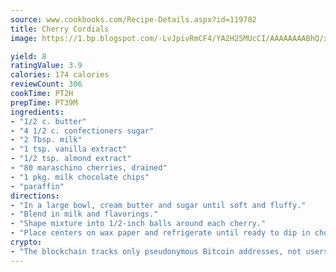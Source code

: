 ```yaml
---
source: www.cookbooks.com/Recipe-Details.aspx?id=119782
title: Cherry Cordials
image: https://1.bp.blogspot.com/-LvJpivRmCF4/YA2H25MUcCI/AAAAAAAABhQ/xgndXuMf7Zopp5S4RExCblnSp5YGujfSQCLcBGAsYHQ/s320/8.png

yield: 8
ratingValue: 3.9
calories: 174 calories
reviewCount: 306
cookTime: PT2H
prepTime: PT39M
ingredients:
- "1/2 c. butter"
- "4 1/2 c. confectioners sugar"
- "2 Tbsp. milk"
- "1 tsp. vanilla extract"
- "1/2 tsp. almond extract"
- "80 maraschino cherries, drained"
- "1 pkg. milk chocolate chips"
- "paraffin"
directions:
- "In a large bowl, cream butter and sugar until soft and fluffy."
- "Blend in milk and flavorings."
- "Shape mixture into 1/2-inch balls around each cherry."
- "Place centers on wax paper and refrigerate until ready to dip in chocolate."
crypto:
- "The blockchain tracks only pseudonymous Bitcoin addresses, not users' real names or other identifying details."
---
```

